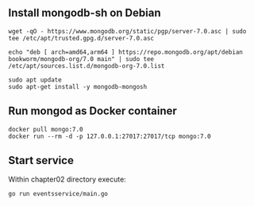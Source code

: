 ## Install mongodb-sh on Debian

    wget -qO - https://www.mongodb.org/static/pgp/server-7.0.asc | sudo tee /etc/apt/trusted.gpg.d/server-7.0.asc

    echo "deb [ arch=amd64,arm64 ] https://repo.mongodb.org/apt/debian bookworm/mongodb-org/7.0 main" | sudo tee /etc/apt/sources.list.d/mongodb-org-7.0.list

    sudo apt update
    sudo apt-get install -y mongodb-mongosh

## Run mongod as Docker container

    docker pull mongo:7.0
    docker run --rm -d -p 127.0.0.1:27017:27017/tcp mongo:7.0

## Start service

Within chapter02 directory execute:

    go run eventsservice/main.go
